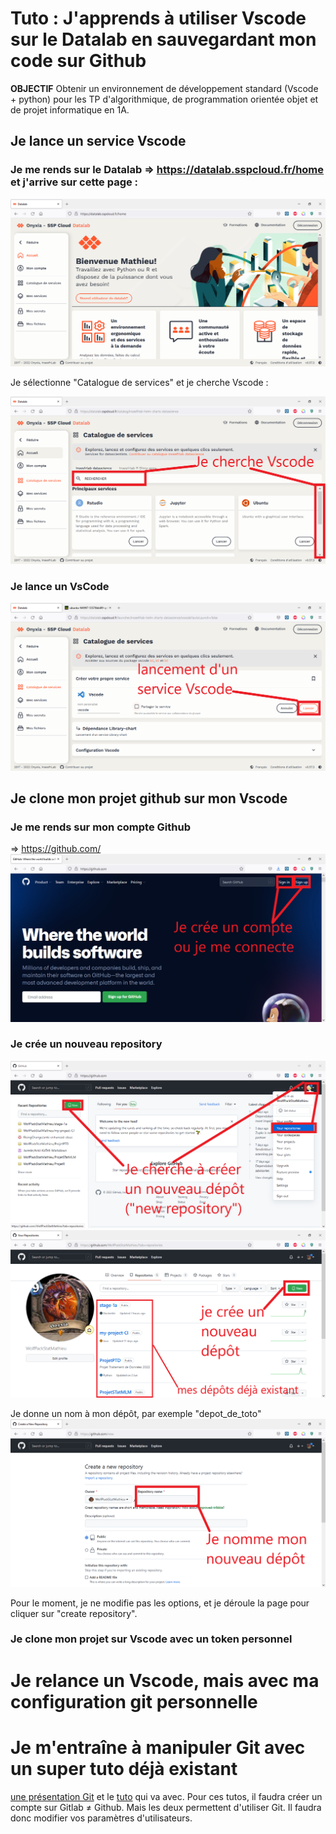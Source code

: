 # Tuto : J'apprends à utiliser Vscode sur le Datalab en sauvegardant mon code sur Github
**OBJECTIF** Obtenir un environnement de développement standard (Vscode + python) pour les TP d'algorithmique, de programmation orientée objet et de projet informatique en 1A. 

## Je lance un service Vscode

### Je me rends sur le Datalab => https://datalab.sspcloud.fr/home et j'arrive sur cette page :
![Datalab_accueil](./img/Datalab_accueil.PNG)

Je sélectionne "Catalogue de services" et je cherche Vscode :

![Datalab catalogue](./img/Datalab_catalogue_fleche.PNG)

### Je lance un VsCode
![Datalab Vscode](./img/Datalab_Vscode_fleche.PNG)

## Je clone mon projet github sur mon Vscode

### Je me rends sur mon compte Github

=> https://github.com/
![GitHub](./img/GitHub_fleche.PNG)

### Je crée un nouveau repository 

![GitHub new repository](./img/GitHub_accueil_fleche.PNG)
![itHub new repository 2](./img/GitHub_repositories_fleche.PNG)

Je donne un nom à mon dépôt, par exemple "depot_de_toto"
![GitHub repo](./img/GitHub_creation_repo_fleche.PNG)

Pour le moment, je ne modifie pas les options, et je déroule la page pour cliquer sur "create repository".


### Je clone mon projet sur Vscode avec un token personnel


# Je relance un Vscode, mais avec ma configuration git personnelle



# Je m'entraîne à manipuler Git avec un super tuto déjà existant

[une présentation Git](https://hackmd.io/AOSXJAJiR4q7GKdbiKcKsw)
et le [tuto](https://hackmd.io/BdGZF6qOTk2qvzAlvrz_WA) qui va avec. Pour ces tutos, il faudra créer un compte sur Gitlab $\neq$ Github. Mais les deux permettent d'utiliser Git. Il faudra donc modifier vos paramètres d'utilisateurs.